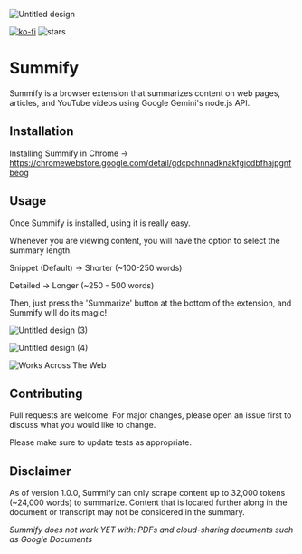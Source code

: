 ![Untitled design](https://github.com/maxklema/Summify/assets/80615123/b7f41a08-5edd-4873-8790-ae906a34527c)

[![ko-fi](https://ko-fi.com/img/githubbutton_sm.svg)](https://ko-fi.com/Z8Z6TD3SI) <img src="https://img.shields.io/github/stars/maxklema?label=Stars" alt="stars">

# Summify

Summify is a browser extension that summarizes content on web pages, articles, and YouTube videos using Google Gemini's node.js API.

## Installation

Installing Summify in Chrome → https://chromewebstore.google.com/detail/gdcpchnnadknakfgicdbfhajpgnfbeog

## Usage

Once Summify is installed, using it is really easy.

Whenever you are viewing content, you will have the option to select the summary length.

Snippet (Default) → Shorter (~100-250 words)

Detailed → Longer (~250 - 500 words)

Then, just press the 'Summarize' button at the bottom of the extension, and Summify will do its magic!


![Untitled design (3)](https://github.com/maxklema/Summify/assets/80615123/36d0b7a7-649d-41af-9e67-454891c5d2a1)

![Untitled design (4)](https://github.com/maxklema/Summify/assets/80615123/ce4578bd-14df-4f92-a91e-d8b5fed32512)

![Works Across The Web](https://github.com/maxklema/Summify/assets/80615123/6a742cfc-eada-40c4-a8a5-441f4da97a17)


## Contributing

Pull requests are welcome. For major changes, please open an issue first
to discuss what you would like to change.

Please make sure to update tests as appropriate.

## Disclaimer

As of version 1.0.0, Summify can only scrape content up to 32,000 tokens (~24,000 words) to summarize. Content that is located further along in the document or transcript may not be considered in the summary.

*Summify does not work YET with: PDFs and cloud-sharing documents such as Google Documents*
